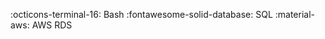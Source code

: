 
<span class="tag"> :octicons-terminal-16: Bash</span>
<span class="tag"> :fontawesome-solid-database: SQL</span>
<span class="tag"> :material-aws: AWS RDS</span>